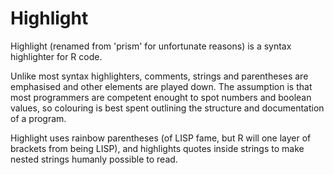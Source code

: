 
Highlight
================

Highlight (renamed from 'prism' for unfortunate reasons) is a syntax highlighter for R
code. 

Unlike most syntax highlighters, comments, strings and parentheses are emphasised and 
other elements are played down. The assumption is that most programmers are competent
enought to spot numbers and boolean values, so colouring is best spent 
outlining the structure and documentation of a program. 

Highlight uses rainbow parentheses (of LISP fame, but R will one layer of 
brackets from being LISP), and highlights quotes inside strings to make 
nested strings humanly possible to read.